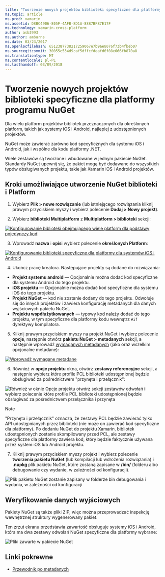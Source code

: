 ```yaml
---
title: "Tworzenie nowych projektów biblioteki specyficzne dla platformy programu NuGet"
ms.topic: article
ms.prod: xamarin
ms.assetid: D8BC4906-805F-4AFB-8D1A-88B7BF87E17F
ms.technology: xamarin-cross-platform
author: asb3993
ms.author: amburns
ms.date: 03/23/2017
ms.openlocfilehash: 6512387738217259067e7b9ae8076f73b4fbeb07
ms.sourcegitcommit: 30055c534d9caf5dffcfdeafd6f08e666fb870a8
ms.translationtype: MT
ms.contentlocale: pl-PL
ms.lasthandoff: 03/09/2018
---
```

# <a name="creating-new-platform-specific-library-projects-for-nuget"></a>Tworzenie nowych projektów biblioteki specyficzne dla platformy programu NuGet

Dla wielu platform projektów bibliotek przeznaczonych dla określonych platform, takich jak systemy iOS i Android, najlepiej z udostępnionych projektów.

NuGet może zawierać zarówno kod specyficznych dla systemu iOS i Android, jak i wspólne dla kodu platformy .NET.

Wiele zestawów są tworzone i wbudowane w jednym pakiecie NuGet. Standardy NuGet upewnij się, że pakiet mogą być dodawane do wszystkich typów obsługiwanych projektu, takie jak Xamarin iOS i Android projektów.

## <a name="steps-to-create-a-cross-platform-library-nuget"></a>Kroki umożliwiające utworzenie NuGet biblioteki i Platform

1. Wybierz **Plik > nowe rozwiązanie** (lub istniejącego rozwiązania kliknij prawym przyciskiem myszy i wybierz polecenie **Dodaj > Nowy projekt**).

2. Wybierz **biblioteki Multiplatform** z **Multiplatform > biblioteki** sekcji:

  [![](platform-specific-images/mulitplatform-library-sml.png "Konfigurowanie biblioteki obejmującego wiele platform dla podstawy pojedynczy kod")](platform-specific-images/multiplatform-library.png#lightbox)

3. Wprowadź **nazwa** i **opis**i wybierz polecenie **określonych Platform**:

  [![](platform-specific-images/specific-configure-sml.png "Konfigurowanie biblioteki specyficzne dla platformy dla systemów iOS i Android")](platform-specific-images/specific-configure.png#lightbox)

4. Ukończ pracę kreatora. Następujące projekty są dodane do rozwiązania:

  - **Projekt systemu android** — Opcjonalnie można dodać kod specyficzne dla systemu Android do tego projektu.
  - **iOS projektu** — Opcjonalnie można dodać kod specyficzne dla systemu iOS do tego projektu.
  - **Projekt NuGet** — kod nie zostanie dodany do tego projektu. Odwołuje się do innych projektów i zawiera konfigurację metadanych dla danych wyjściowych pakietu NuGet.
  - **Projektu współużytkowanych** — typowy kod należy dodać do tego projektu, w tym specyficzne dla platformy kodu wewnątrz `#if` dyrektywy kompilatora.

5. Kliknij prawym przyciskiem myszy na projekt NuGet i wybierz polecenie **opcje**, następnie otwórz **pakietu NuGet > metadanych** sekcji, a następnie wprowadź [wymaganych metadanych](~/cross-platform/app-fundamentals/nuget-multiplatform-libraries/metadata.md) (jako oraz wszelkim opcjonalne metadane):

  [![](platform-specific-images/specific-metadata-sml.png "Wprowadź wymagane metadane")](platform-specific-images/specific-metadata.png#lightbox)

6. Również w **opcje projektu** okna, otwórz **zestawy referencyjne** sekcji, a następnie wybierz które profile PCL biblioteki udostępnionej będzie obsługiwać za pośrednictwem "przynęta i przełącznik":

  ![](platform-specific-images/specific-reference-assemblies.png "Również w oknie Opcje projektu otwórz sekcji zestawów odwołań i wybierz polecenie które profile PCL biblioteki udostępnionej będzie obsługiwać za pośrednictwem przełącznika i przynęta")

  > [!NOTE]
> "Przynęta i przełącznik" oznacza, że zestawy PCL będzie zawierać tylko API udostępnianych przez biblioteki (nie może on zawierać kod specyficzne dla platformy). Po dodaniu NuGet do projektu Xamarin, bibliotek udostępnionych zostanie skompilowany przed PCL, ale zestawy specyficzne dla platformy zawiera kod, który będzie faktycznie używana przez system iOS lub Android projektu.

7. Kliknij prawym przyciskiem myszy projekt i wybierz polecenie **tworzenia pakietu NuGet** (lub kompilacji lub wdrożenia rozwiązania) i **.nupkg** plik pakietu NuGet, które zostaną zapisane w **/bin/** (folderu albo debugowanie czy wydanie, w zależności od konfiguracji).

  ![](platform-specific-images/create-nuget-package.png "Plik pakietu NuGet zostanie zapisany w folderze bin debugowania i wydania, w zależności od konfiguracji")


## <a name="verifying-the-output"></a>Weryfikowanie danych wyjściowych

Pakiety NuGet są także pliki ZIP, więc można przeprowadzać inspekcję wewnętrznej struktury wygenerowany pakiet.

Ten zrzut ekranu przedstawia zawartość obsługuje systemy iOS i Android, która ma dwa zestawy odwołań NuGet specyficzne dla platformy wybrane:

![](platform-specific-images/nuget-output.png "Pliki zawarte w pakiecie NuGet")


## <a name="related-links"></a>Linki pokrewne

- [Przewodnik po metadanych](~/cross-platform/app-fundamentals/nuget-multiplatform-libraries/metadata.md)

